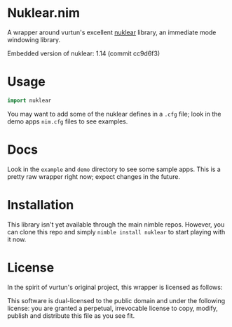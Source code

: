 # Nuklear.nim
A wrapper around vurtun's excellent [nuklear](https://github.com/vurtun/nuklear) library, an immediate mode windowing library.

Embedded version of nuklear: 1.14 (commit cc9d6f3)

# Usage
```nim
import nuklear
```
You may want to add some of the nuklear defines in a `.cfg` file; look in the demo apps `nim.cfg` files to see examples.

# Docs
Look in the `example` and `demo` directory to see some sample apps.  This is a pretty raw wrapper right now; expect changes in the future.

# Installation
This library isn't yet available through the main nimble repos.  However, you can clone this repo and simply `nimble install nuklear` to start playing with it now.

# License
In the spirit of vurtun's original project, this wrapper is licensed as follows:

This software is dual-licensed to the public domain and under the following license: you are granted a perpetual, irrevocable license to copy, modify, publish and distribute this file as you see fit.
